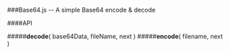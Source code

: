 ###Base64.js -- A simple Base64 encode & decode

####API

#####**decode**( base64Data, fileName, next )
#####**encode**( filename, next )  